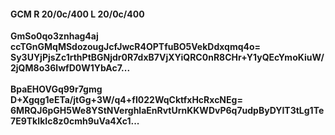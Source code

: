 #### GCM R 20/0c/400 L 20/0c/400
**GmSo0qo3znhag4aj**<br/>**ccTGnGMqMSdozougJcfJwcR4OPTfuBO5VekDdxqmq4o=**<br/>**Sy3UYjPjsZc1rthPtBGNjdr0R7dxB7VjXYiQRC0nR8CHr+Y1yQEcYmoKiuW/2jQM8o36lwfD0W1YbAc7...**<br/><br/>
**BpaEHOVGq99r7gmg**<br/>**D+Xgqg1eETa/jtGg+3W/q4+fI022WqCktfxHcRxcNEg=**<br/>**6MRQJ6pGH5We8YStNVerghlaEnRvtUrnKKWDvP6q7udpByDYIT3tLg1Te7E9TkIkIc8z0cmh9uVa4Xc1...**